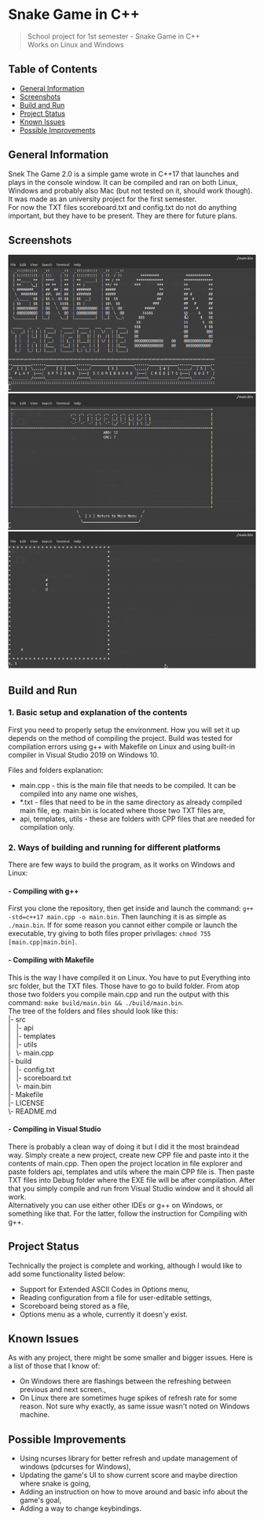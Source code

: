 # Snake Game in C++
> School project for 1st semester - Snake Game in C++\
> Works on Linux and Windows

## Table of Contents
* [General Information](#general-information)
* [Screenshots](#screenshots)
* [Build and Run](#build-and-run)
* [Project Status](#project-status)
* [Known Issues](#known-issues)
* [Possible Improvements](#possible-improvements)

## General Information
Snek The Game 2.0 is a simple game wrote in C++17 that launches and plays in the console window. It can be compiled and ran on both Linux, Windows and probably also Mac (but not tested on it, should work though). It was made as an university project for the first semester.\
For now the TXT files scoreboard.txt and config.txt do not do anything important, but they have to be present. They are there for future plans.

## Screenshots
![Image-1](./imgs/img1.png?raw=true)
![Image-2](./imgs/img2.png?raw=true)
![Image-3](./imgs/img3.png?raw=true)

## Build and Run

### 1. Basic setup and explanation of the contents
First you need to properly setup the environment. How you will set it up depends on the method of compiling the project. Build was tested for compilation errors using g++ with Makefile on Linux and using built-in compiler in Visual Studio 2019 on Windows 10.

Files and folders explanation:
- main.cpp - this is the main file that needs to be compiled. It can be compiled into any name one wishes,
- \*.txt - files that need to be in the same directory as already compiled main file, eg. main.bin is located where those two TXT files are,
- api, templates, utils - these are folders with CPP files that are needed for compilation only.

### 2. Ways of building and running for different platforms
There are few ways to build the program, as it works on Windows and Linux:

#### - Compiling with g++
First you clone the repository, then get inside and launch the command: `g++ -std=c++17 main.cpp -o main.bin`. Then launching it is as simple as `./main.bin`. If for some reason you cannot either compile or launch the executable, try giving to both files proper privilages: `chmod 755 [main.cpp|main.bin]`.

#### - Compiling with Makefile
This is the way I have compiled it on Linux. You have to put Everything into src folder, but the TXT files. Those have to go to build folder. From atop those two folders you compile main.cpp and run the output with this command: `make build/main.bin && ./build/main.bin`.\
The tree of the folders and files should look like this:\
|- src\
| &nbsp; |- api\
| &nbsp; |- templates\
| &nbsp; |- utils\
| &nbsp; \\- main.cpp\
|- build\
| &nbsp; |- config.txt\
| &nbsp; |- scoreboard.txt\
| &nbsp; \\- main.bin\
|- Makefile\
|- LICENSE\
\\- README.md

#### - Compiling in Visual Studio
There is probably a clean way of doing it but I did it the most braindead way. Simply create a new project, create new CPP file and paste into it the contents of main.cpp. Then open the project location in file explorer and paste folders api, templates and utils where the main CPP file is. Then paste TXT files into Debug folder where the EXE file will be after compilation. After that you simply compile and run from Visual Studio window and it should all work.\
Alternatively you can use either other IDEs or g++ on Windows, or something like that. For the latter, follow the instruction for Compiling with g++.

## Project Status
Technically the project is complete and working, although I would like to add some functionality listed below:
- Support for Extended ASCII Codes in Options menu,
- Reading configuration from a file for user-editable settings,
- Scoreboard being stored as a file,
- Options menu as a whole, currently it doesn'y exist.

## Known Issues
As with any project, there might be some smaller and bigger issues. Here is a list of those that I know of:
- On Windows there are flashings between the refreshing between previous and next screen.,
- On Linux there are sometimes huge spikes of refresh rate for some reason. Not sure why exactly, as same issue wasn't noted on Windows machine.

## Possible Improvements
- Using ncurses library for better refresh and update management of windows (pdcurses for Windows),
- Updating the game's UI to show current score and maybe direction where snake is going,
- Adding an instruction on how to move around and basic info about the game's goal,
- Adding a way to change keybindings.
